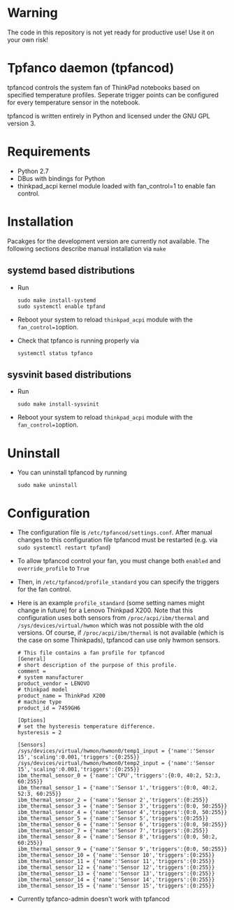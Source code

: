﻿# Warning

The code in this repository is not yet ready for productive use!
Use it on your own risk!

# Tpfanco daemon (tpfancod)

tpfancod controls the system fan of ThinkPad notebooks based on specified
temperature profiles. Seperate trigger points can be configured for every
temperature sensor in the notebook.

tpfancod is written entirely in Python and licensed under the GNU GPL version 3.

# Requirements

* Python 2.7
* DBus with bindings for Python
* thinkpad_acpi kernel module loaded with fan_control=1 to enable fan control.

# Installation

Pacakges for the development version are currently not available. The following
sections describe manual installation via `make`

## systemd based distributions

* Run
    ```    
    sudo make install-systemd
    sudo systemctl enable tpfand    
    ```
    
* Reboot your system to reload `thinkpad_acpi` module with the
  `fan_control=1`option.

* Check that tpfanco is running properly via
    ``` 
    systemctl status tpfanco    
    ```
## sysvinit based distributions

* Run
    ```    
    sudo make install-sysvinit    
    ```
    
* Reboot your system to reload `thinkpad_acpi` module with the
  `fan_control=1`option.

# Uninstall

* You can uninstall tpfancod by running

    ```    
    sudo make uninstall    
    ```

# Configuration

* The configuration file is `/etc/tpfancod/settings.conf`.
  After manual changes to this configuration file tpfancod must
  be restarted (e.g. via ` sudo systemctl restart tpfand`)
  
* To allow tpfancod control your fan, you must change both `enabled` and
  `override_profile` to `True`

* Then, in `/etc/tpfancod/profile_standard` you can specify the triggers
  for the fan control.
  
* Here is an example `profile_standard` (some setting names might change in future)
  for a Lenovo Thinkpad X200. Note that this configuration uses both sensors from
  `/proc/acpi/ibm/thermal` and `/sys/devices/virtual/hwmon` which was not possible with
  the old versions. Of course, if `/proc/acpi/ibm/thermal` is not available (which is the case
  on some Thinkpads), tpfancod can use only hwmon sensors.
  
  ```
  # This file contains a fan profile for tpfancod
  [General]
  # short description of the purpose of this profile.
  comment = 
  # system manufacturer
  product_vendor = LENOVO
  # thinkpad model
  product_name = ThinkPad X200
  # machine type
  product_id = 7459GH6

  [Options]
  # set the hysteresis temperature difference.
  hysteresis = 2

  [Sensors]
  /sys/devices/virtual/hwmon/hwmon0/temp1_input = {'name':'Sensor 15','scaling':0.001,'triggers':{0:255}}
  /sys/devices/virtual/hwmon/hwmon0/temp2_input = {'name':'Sensor 15','scaling':0.001,'triggers':{0:255}}
  ibm_thermal_sensor_0 = {'name':'CPU','triggers':{0:0, 40:2, 52:3, 60:255}}
  ibm_thermal_sensor_1 = {'name':'Sensor 1','triggers':{0:0, 40:2, 52:3, 60:255}}
  ibm_thermal_sensor_2 = {'name':'Sensor 2','triggers':{0:255}}
  ibm_thermal_sensor_3 = {'name':'Sensor 3','triggers':{0:0, 50:255}}
  ibm_thermal_sensor_4 = {'name':'Sensor 4','triggers':{0:0, 50:255}}
  ibm_thermal_sensor_5 = {'name':'Sensor 5','triggers':{0:255}}
  ibm_thermal_sensor_6 = {'name':'Sensor 6','triggers':{0:0, 50:255}}
  ibm_thermal_sensor_7 = {'name':'Sensor 7','triggers':{0:255}}
  ibm_thermal_sensor_8 = {'name':'Sensor 8','triggers':{0:0, 50:2, 60:255}}
  ibm_thermal_sensor_9 = {'name':'Sensor 9','triggers':{0:0, 50:255}}
  ibm_thermal_sensor_10 = {'name':'Sensor 10','triggers':{0:255}}
  ibm_thermal_sensor_11 = {'name':'Sensor 11','triggers':{0:255}}
  ibm_thermal_sensor_12 = {'name':'Sensor 12','triggers':{0:255}}
  ibm_thermal_sensor_13 = {'name':'Sensor 13','triggers':{0:255}}
  ibm_thermal_sensor_14 = {'name':'Sensor 14','triggers':{0:255}}
  ibm_thermal_sensor_15 = {'name':'Sensor 15','triggers':{0:255}}  
  
  ``` 

* Currently tpfanco-admin doesn't work with tpfancod


